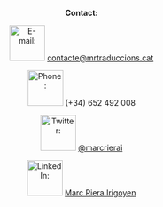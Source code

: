 ---
---
<center>

**Contact:**

<img src="/images/icon-mail.png" alt="E-mail:" height="64" width="64"> [contacte@mrtraduccions.cat](mailto:contacte@mrtraduccions.cat)

<img src="/images/icon-phone.png" alt="Phone:" height="64" width="64">  (+34) 652 492 008

<img src="/images/icon-twitter.png" alt="Twitter:" height="64" width="64"> [@marcrierai](https://www.twitter.com/marcrierai)

<img src="/images/icon-linkedin.png" alt="LinkedIn:" height="64" width="64"> [Marc Riera Irigoyen](https://www.linkedin.com/in/marc-riera-irigoyen/)

</center>
